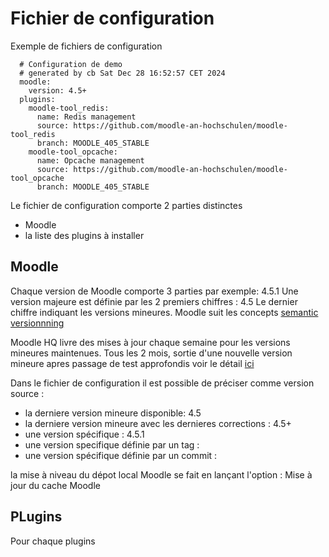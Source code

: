 # Fichier de configuration

Exemple de fichiers de configuration


```
  # Configuration de demo
  # generated by cb Sat Dec 28 16:52:57 CET 2024
  moodle:
    version: 4.5+
  plugins:
    moodle-tool_redis:
      name: Redis management
      source: https://github.com/moodle-an-hochschulen/moodle-tool_redis
      branch: MOODLE_405_STABLE
    moodle-tool_opcache:
      name: Opcache management
      source: https://github.com/moodle-an-hochschulen/moodle-tool_opcache
      branch: MOODLE_405_STABLE

```
Le fichier de configuration comporte 2 parties distinctes
- Moodle
- la liste des plugins à installer

## Moodle

Chaque version de Moodle comporte 3 parties par exemple: 4.5.1 
Une version majeure est définie par les 2 premiers chiffres : 4.5
Le dernier chiffre indiquant les versions mineures.
Moodle suit les concepts [semantic versionnning](versionninnage_semantique.md)

Moodle HQ livre des mises à jour chaque semaine pour les versions mineures maintenues.
Tous les 2 mois, sortie d'une nouvelle version mineure apres passage de test approfondis
voir le détail [ici](https://moodledev.io/general/releases)

Dans le fichier de configuration il est possible de préciser comme version source :

- la derniere version mineure disponible: 4.5 
- la derniere version mineure avec les dernieres corrections  : 4.5+
- une version  spécifique : 4.5.1
- une version specifique définie par un tag : <tag>
- une version spécifique définie par un commit : <commit>

la mise à niveau du dépot local Moodle se fait en lançant l'option : Mise à jour du cache Moodle

## PLugins

Pour chaque plugins 
